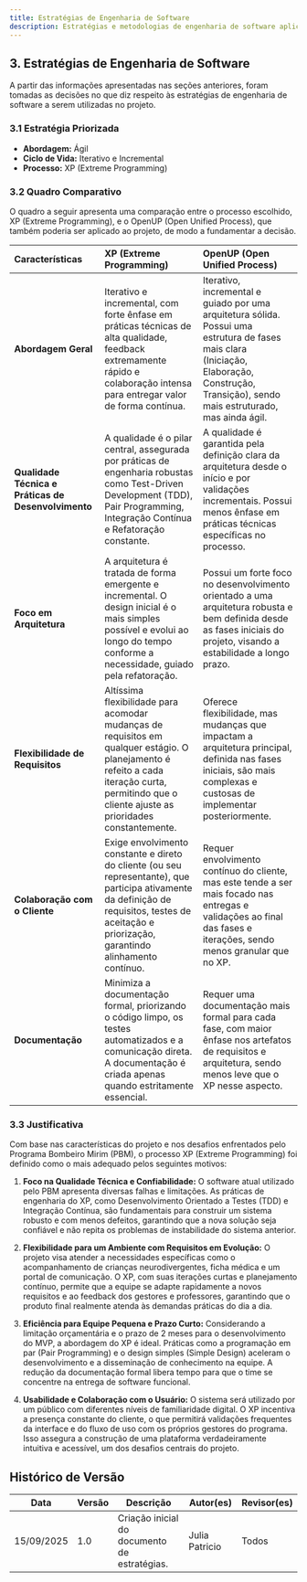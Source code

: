 ```yaml
---
title: Estratégias de Engenharia de Software
description: Estratégias e metodologias de engenharia de software aplicadas no projeto PPBM.
---
```


## 3. Estratégias de Engenharia de Software

A partir das informações apresentadas nas seções anteriores, foram tomadas as decisões no que diz respeito às estratégias de engenharia de software a serem utilizadas no projeto.

### 3.1 Estratégia Priorizada

* **Abordagem:** Ágil
* **Ciclo de Vida:** Iterativo e Incremental
* **Processo:** XP (Extreme Programming)

### 3.2 Quadro Comparativo

O quadro a seguir apresenta uma comparação entre o processo escolhido, XP (Extreme Programming), e o OpenUP (Open Unified Process), que também poderia ser aplicado ao projeto, de modo a fundamentar a decisão.

| Características | XP (Extreme Programming) | OpenUP (Open Unified Process) |
| :--- | :--- | :--- |
| **Abordagem Geral** | Iterativo e incremental, com forte ênfase em práticas técnicas de alta qualidade, feedback extremamente rápido e colaboração intensa para entregar valor de forma contínua. | Iterativo, incremental e guiado por uma arquitetura sólida. Possui uma estrutura de fases mais clara (Iniciação, Elaboração, Construção, Transição), sendo mais estruturado, mas ainda ágil. |
| **Qualidade Técnica e Práticas de Desenvolvimento** | A qualidade é o pilar central, assegurada por práticas de engenharia robustas como Test-Driven Development (TDD), Pair Programming, Integração Contínua e Refatoração constante. | A qualidade é garantida pela definição clara da arquitetura desde o início e por validações incrementais. Possui menos ênfase em práticas técnicas específicas no processo. |
| **Foco em Arquitetura** | A arquitetura é tratada de forma emergente e incremental. O design inicial é o mais simples possível e evolui ao longo do tempo conforme a necessidade, guiado pela refatoração. | Possui um forte foco no desenvolvimento orientado a uma arquitetura robusta e bem definida desde as fases iniciais do projeto, visando a estabilidade a longo prazo. |
| **Flexibilidade de Requisitos** | Altíssima flexibilidade para acomodar mudanças de requisitos em qualquer estágio. O planejamento é refeito a cada iteração curta, permitindo que o cliente ajuste as prioridades constantemente. | Oferece flexibilidade, mas mudanças que impactam a arquitetura principal, definida nas fases iniciais, são mais complexas e custosas de implementar posteriormente. |
| **Colaboração com o Cliente** | Exige envolvimento constante e direto do cliente (ou seu representante), que participa ativamente da definição de requisitos, testes de aceitação e priorização, garantindo alinhamento contínuo. | Requer envolvimento contínuo do cliente, mas este tende a ser mais focado nas entregas e validações ao final das fases e iterações, sendo menos granular que no XP. |
| **Documentação** | Minimiza a documentação formal, priorizando o código limpo, os testes automatizados e a comunicação direta. A documentação é criada apenas quando estritamente essencial. | Requer uma documentação mais formal para cada fase, com maior ênfase nos artefatos de requisitos e arquitetura, sendo menos leve que o XP nesse aspecto. |

### 3.3 Justificativa

Com base nas características do projeto e nos desafios enfrentados pelo Programa Bombeiro Mirim (PBM), o processo XP (Extreme Programming) foi definido como o mais adequado pelos seguintes motivos:

1.  **Foco na Qualidade Técnica e Confiabilidade:** O software atual utilizado pelo PBM apresenta diversas falhas e limitações. As práticas de engenharia do XP, como Desenvolvimento Orientado a Testes (TDD) e Integração Contínua, são fundamentais para construir um sistema robusto e com menos defeitos, garantindo que a nova solução seja confiável e não repita os problemas de instabilidade do sistema anterior.

2.  **Flexibilidade para um Ambiente com Requisitos em Evolução:** O projeto visa atender a necessidades específicas como o acompanhamento de crianças neurodivergentes, ficha médica e um portal de comunicação. O XP, com suas iterações curtas e planejamento contínuo, permite que a equipe se adapte rapidamente a novos requisitos e ao feedback dos gestores e professores, garantindo que o produto final realmente atenda às demandas práticas do dia a dia.

3.  **Eficiência para Equipe Pequena e Prazo Curto:** Considerando a limitação orçamentária e o prazo de 2 meses para o desenvolvimento do MVP, a abordagem do XP é ideal. Práticas como a programação em par (Pair Programming) e o design simples (Simple Design) aceleram o desenvolvimento e a disseminação de conhecimento na equipe. A redução da documentação formal libera tempo para que o time se concentre na entrega de software funcional.

4.  **Usabilidade e Colaboração com o Usuário:** O sistema será utilizado por um público com diferentes níveis de familiaridade digital. O XP incentiva a presença constante do cliente, o que permitirá validações frequentes da interface e do fluxo de uso com os próprios gestores do programa. Isso assegura a construção de uma plataforma verdadeiramente intuitiva e acessível, um dos desafios centrais do projeto.

## Histórico de Versão

| Data | Versão | Descrição | Autor(es) | Revisor(es) |
|------|--------|-----------|-----------|-------------|
| 15/09/2025 | 1.0 | Criação inicial do documento de estratégias. | Julia Patricio | Todos |